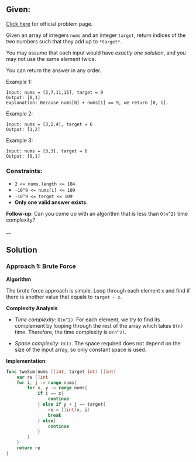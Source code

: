 ## Given:

[Click here](https://leetcode.com/problems/two-sum/) for official problem page. 

Given an array of integers `nums` and an integer `target`, return indices of the two numbers such that they add up to `*target*`.

You may assume that each input would have *exactly one solution*, and you may not use the same element twice.

You can return the answer in any order.


Example 1:
```
Input: nums = [2,7,11,15], target = 9
Output: [0,1]
Explanation: Because nums[0] + nums[1] == 9, we return [0, 1].
```

Example 2:
```
Input: nums = [3,2,4], target = 6
Output: [1,2]
```

Example 3:
```
Input: nums = [3,3], target = 6
Output: [0,1]
```

### Constraints:

- `2 <= nums.length <= 104`
- `-10^9 <= nums[i] <= 109`
- `-10^9 <= target <= 109`
- **Only one valid answer exists.**


**Follow-up**: Can you come up with an algorithm that is less than `O(n^2)` time complexity?

__

## Solution

### Approach 1: Brute Force

**Algorithm**

The brute force approach is simple. Loop through each element `x` and find if there is another value that equals to `target - x`.

**Complexity Analysis**

- *Time complexity*: `O(n^2)`. For each element, we try to find its complement by looping through the rest of the array which takes `O(n)` time. Therefore, the time complexity is `O(n^2)`.

- *Space complexity*: `O(1)`. The space required does not depend on the size of the input array, so only constant space is used.

**Implementation**:

```go
func twoSum(nums []int, target int) []int{
    var re []int
    for i, j := range nums{
        for x, y := range nums{
            if i == x{
                continue
            } else if y + j == target{
                re = []int(x, i)
                break
            } else{
                continue
            }
        }
    }
    return re
}
```


